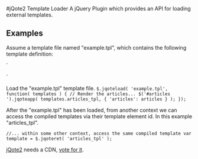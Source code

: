 #jQote2 Template Loader
A jQuery Plugin which provides an API for loading external templates.

## Examples
Assume a template file named "example.tpl", which contains the following template definition:

`
<script type="text/html" id="articles_tpl">
	<![CDATA[
    	<% var article;
    	   
    	   for ( var i = 0, n = this.articles.length; i < n; i++ ) {
			     article = this.articles[i]; 
		 %>
			<article>
				<header>
					<h1><%= article.name %></h1>
				</header>
				<section><p><%= article.text %></p></section>
			<article>
        <% } %>
	]]>
</script>
`

Load the "example.tpl" template file.
`
$.jqoteload( 'example.tpl', function( templates )
{
    // Render the articles...
    $('#articles ').jqoteapp( templates.articles_tpl, { 'articles': articles } );
});
`

After the "example.tpl" has been loaded, from another context we can access the compiled templates via their template element id. In this example "articles_tpl".

`
//... within some other context, access the same compiled template
var template = $.jqoteret( 'articles_tpl' );
`

[jQote2](http://aefxx.com/jquery-plugins/jqote2/ "Title") needs a CDN, [vote for it](http://cdnjs.uservoice.com/forums/98277-general/suggestions/1805611-jqote2/ "Title").
